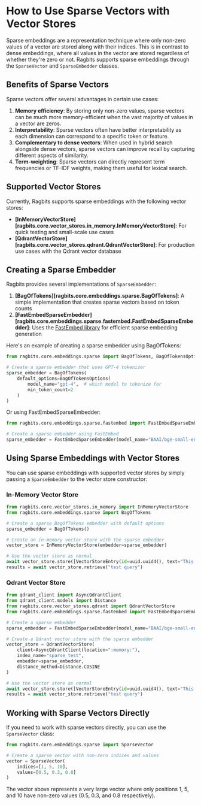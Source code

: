 # How to Use Sparse Vectors with Vector Stores

Sparse embeddings are a representation technique where only non-zero values of a vector are stored along with their indices. This is in contrast to dense embeddings, where all values in the vector are stored regardless of whether they're zero or not. Ragbits supports sparse embeddings through the `SparseVector` and `SparseEmbedder` classes.

## Benefits of Sparse Vectors

Sparse vectors offer several advantages in certain use cases:

1. **Memory efficiency**: By storing only non-zero values, sparse vectors can be much more memory-efficient when the vast majority of values in a vector are zeros.
2. **Interpretability**: Sparse vectors often have better interpretability as each dimension can correspond to a specific token or feature.
3. **Complementary to dense vectors**: When used in hybrid search alongside dense vectors, sparse vectors can improve recall by capturing different aspects of similarity.
4. **Term-weighting**: Sparse vectors can directly represent term frequencies or TF-IDF weights, making them useful for lexical search.

## Supported Vector Stores

Currently, Ragbits supports sparse embeddings with the following vector stores:

- **[InMemoryVectorStore][ragbits.core.vector_stores.in_memory.InMemoryVectorStore]**: For quick testing and small-scale use cases
- **[QdrantVectorStore][ragbits.core.vector_stores.qdrant.QdrantVectorStore]**: For production use cases with the Qdrant vector database

## Creating a Sparse Embedder

Ragbits provides several implementations of `SparseEmbedder`:

1. **[BagOfTokens][ragbits.core.embeddings.sparse.BagOfTokens]**: A simple implementation that creates sparse vectors based on token counts
2. **[FastEmbedSparseEmbedder][ragbits.core.embeddings.sparse.fastembed.FastEmbedSparseEmbedder]**: Uses the [FastEmbed library](https://github.com/qdrant/fastembed) for efficient sparse embedding generation

Here's an example of creating a sparse embedder using BagOfTokens:

```python
from ragbits.core.embeddings.sparse import BagOfTokens, BagOfTokensOptions

# Create a sparse embedder that uses GPT-4 tokenizer
sparse_embedder = BagOfTokens(
    default_options=BagOfTokensOptions(
        model_name="gpt-4",  # which model to tokenize for
        min_token_count=2
    )
)
```

Or using FastEmbedSparseEmbedder:

```python
from ragbits.core.embeddings.sparse.fastembed import FastEmbedSparseEmbedder, FastEmbedOptions

# Create a sparse embedder using FastEmbed
sparse_embedder = FastEmbedSparseEmbedder(model_name="BAAI/bge-small-en-v1.5")
```

## Using Sparse Embeddings with Vector Stores

You can use sparse embeddings with supported vector stores by simply passing a `SparseEmbedder` to the vector store constructor:

### In-Memory Vector Store

```python
from ragbits.core.vector_stores.in_memory import InMemoryVectorStore
from ragbits.core.embeddings.sparse import BagOfTokens

# Create a sparse BagOfTokens embedder with default options
sparse_embedder = BagOfTokens()

# Create an in-memory vector store with the sparse embedder
vector_store = InMemoryVectorStore(embedder=sparse_embedder)

# Use the vector store as normal
await vector_store.store([VectorStoreEntry(id=uuid.uuid4(), text="This is a test entry")])
results = await vector_store.retrieve("test query")
```

### Qdrant Vector Store

```python
from qdrant_client import AsyncQdrantClient
from qdrant_client.models import Distance
from ragbits.core.vector_stores.qdrant import QdrantVectorStore
from ragbits.core.embeddings.sparse.fastembed import FastEmbedSparseEmbedder, FastEmbedOptions

# Create a sparse embedder
sparse_embedder = FastEmbedSparseEmbedder(model_name="BAAI/bge-small-en-v1.5")

# Create a Qdrant vector store with the sparse embedder
vector_store = QdrantVectorStore(
    client=AsyncQdrantClient(location=":memory:"),
    index_name="sparse_test",
    embedder=sparse_embedder,
    distance_method=Distance.COSINE
)

# Use the vector store as normal
await vector_store.store([VectorStoreEntry(id=uuid.uuid4(), text="This is a test entry")])
results = await vector_store.retrieve("test query")
```


## Working with Sparse Vectors Directly

If you need to work with sparse vectors directly, you can use the `SparseVector` class:

```python
from ragbits.core.embeddings.sparse import SparseVector

# Create a sparse vector with non-zero indices and values
vector = SparseVector(
    indices=[1, 5, 10],
    values=[0.5, 0.3, 0.8]
)
```

The vector above represents a very large vector where only positions 1, 5, and 10
have non-zero values (0.5, 0.3, and 0.8 respectively).
